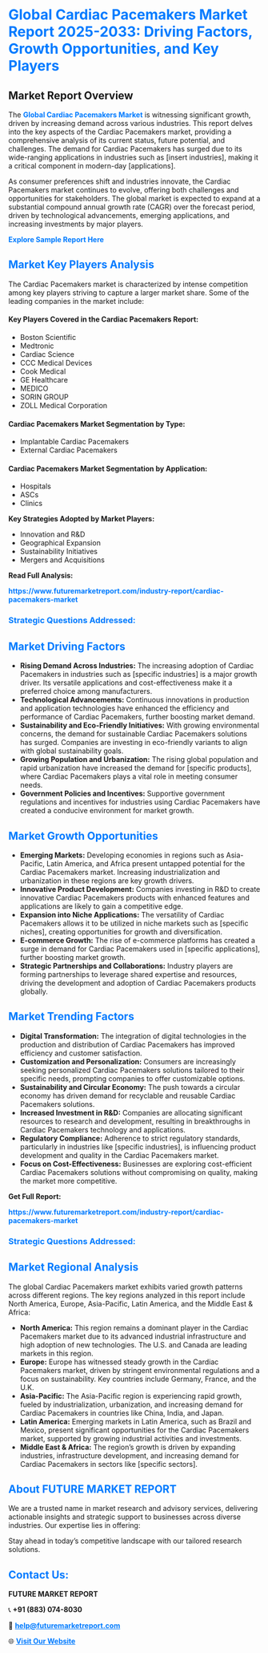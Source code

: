 <h1 style="color: #007BFF;">Global Cardiac Pacemakers Market Report 2025-2033: Driving Factors, Growth Opportunities, and Key Players</h1>

<section id="overview">
<h2>Market Report Overview</h2>
<p>The <a href="https://www.futuremarketreport.com/industry-report/cardiac-pacemakers-market" style="color: #007BFF; text-decoration: none;"><strong>Global Cardiac Pacemakers Market</strong></a> is witnessing significant growth, driven by increasing demand across various industries. This report delves into the key aspects of the Cardiac Pacemakers market, providing a comprehensive analysis of its current status, future potential, and challenges. The demand for Cardiac Pacemakers has surged due to its wide-ranging applications in industries such as [insert industries], making it a critical component in modern-day [applications].</p>
<p>As consumer preferences shift and industries innovate, the Cardiac Pacemakers market continues to evolve, offering both challenges and opportunities for stakeholders. The global market is expected to expand at a substantial compound annual growth rate (CAGR) over the forecast period, driven by technological advancements, emerging applications, and increasing investments by major players.</p>
</section>

<section id="overview">
<p><a href="https://www.futuremarketreport.com/request-sample/reportId=64108" style="color: #007BFF; text-decoration: none;"><strong>Explore Sample Report Here</strong></a></p>
</section>

<section id="key-players">
<h2 style="color: #007BFF;">Market Key Players Analysis</h2>
<p>The Cardiac Pacemakers market is characterized by intense competition among key players striving to capture a larger market share. Some of the leading companies in the market include:</p>
<h4>Key Players Covered in the Cardiac Pacemakers Report:</h4>
<ul><li>Boston Scientific</li><li>Medtronic</li><li>Cardiac Science</li><li>CCC Medical Devices</li><li>Cook Medical</li><li>GE Healthcare</li><li>MEDICO</li><li>SORIN GROUP</li><li>ZOLL Medical Corporation</li></ul>
<h4>Cardiac Pacemakers Market Segmentation by Type:</h4>
<ul><li>Implantable Cardiac Pacemakers</li><li>External Cardiac Pacemakers</li></ul>

<h4>Cardiac Pacemakers Market Segmentation by Application:</h4>
<ul><li>Hospitals</li><li>ASCs</li><li>Clinics</li></ul>
<p><strong>Key Strategies Adopted by Market Players:</strong></p>
<ul>
<li>Innovation and R&D</li>
<li>Geographical Expansion</li>
<li>Sustainability Initiatives</li>
<li>Mergers and Acquisitions</li>
</ul>
</section>

<section>
<p><strong>Read Full Analysis: </strong></p><a href="https://www.futuremarketreport.com/industry-report/cardiac-pacemakers-market" style="color: #007BFF; text-decoration: none;"><strong>https://www.futuremarketreport.com/industry-report/cardiac-pacemakers-market</strong></a>
<h3 style="color: #007BFF;">Strategic Questions Addressed:</h3>
</section>

<section id="driving-factors">
<h2 style="color: #007BFF;">Market Driving Factors</h2>
<ul>
<li><strong>Rising Demand Across Industries:</strong> The increasing adoption of Cardiac Pacemakers in industries such as [specific industries] is a major growth driver. Its versatile applications and cost-effectiveness make it a preferred choice among manufacturers.</li>
<li><strong>Technological Advancements:</strong> Continuous innovations in production and application technologies have enhanced the efficiency and performance of Cardiac Pacemakers, further boosting market demand.</li>
<li><strong>Sustainability and Eco-Friendly Initiatives:</strong> With growing environmental concerns, the demand for sustainable Cardiac Pacemakers solutions has surged. Companies are investing in eco-friendly variants to align with global sustainability goals.</li>
<li><strong>Growing Population and Urbanization:</strong> The rising global population and rapid urbanization have increased the demand for [specific products], where Cardiac Pacemakers plays a vital role in meeting consumer needs.</li>
<li><strong>Government Policies and Incentives:</strong> Supportive government regulations and incentives for industries using Cardiac Pacemakers have created a conducive environment for market growth.</li>
</ul>
</section>

<section id="growth-opportunities">
<h2 style="color: #007BFF;">Market Growth Opportunities</h2>
<ul>
<li><strong>Emerging Markets:</strong> Developing economies in regions such as Asia-Pacific, Latin America, and Africa present untapped potential for the Cardiac Pacemakers market. Increasing industrialization and urbanization in these regions are key growth drivers.</li>
<li><strong>Innovative Product Development:</strong> Companies investing in R&D to create innovative Cardiac Pacemakers products with enhanced features and applications are likely to gain a competitive edge.</li>
<li><strong>Expansion into Niche Applications:</strong> The versatility of Cardiac Pacemakers allows it to be utilized in niche markets such as [specific niches], creating opportunities for growth and diversification.</li>
<li><strong>E-commerce Growth:</strong> The rise of e-commerce platforms has created a surge in demand for Cardiac Pacemakers used in [specific applications], further boosting market growth.</li>
<li><strong>Strategic Partnerships and Collaborations:</strong> Industry players are forming partnerships to leverage shared expertise and resources, driving the development and adoption of Cardiac Pacemakers products globally.</li>
</ul>
</section>

<section id="trending-factors">
<h2 style="color: #007BFF;">Market Trending Factors</h2>
<ul>
<li><strong>Digital Transformation:</strong> The integration of digital technologies in the production and distribution of Cardiac Pacemakers has improved efficiency and customer satisfaction.</li>
<li><strong>Customization and Personalization:</strong> Consumers are increasingly seeking personalized Cardiac Pacemakers solutions tailored to their specific needs, prompting companies to offer customizable options.</li>
<li><strong>Sustainability and Circular Economy:</strong> The push towards a circular economy has driven demand for recyclable and reusable Cardiac Pacemakers solutions.</li>
<li><strong>Increased Investment in R&D:</strong> Companies are allocating significant resources to research and development, resulting in breakthroughs in Cardiac Pacemakers technology and applications.</li>
<li><strong>Regulatory Compliance:</strong> Adherence to strict regulatory standards, particularly in industries like [specific industries], is influencing product development and quality in the Cardiac Pacemakers market.</li>
<li><strong>Focus on Cost-Effectiveness:</strong> Businesses are exploring cost-efficient Cardiac Pacemakers solutions without compromising on quality, making the market more competitive.</li>
</ul>
</section>

<section>
<p><strong>Get Full Report: </strong></p><a href="https://www.futuremarketreport.com/industry-report/cardiac-pacemakers-market" style="color: #007BFF; text-decoration: none;"><strong>https://www.futuremarketreport.com/industry-report/cardiac-pacemakers-market</strong></a>
<h3 style="color: #007BFF;">Strategic Questions Addressed:</h3>
</section>


<section id="regional-analysis">
<h2 style="color: #007BFF;">Market Regional Analysis</h2>
<p>The global Cardiac Pacemakers market exhibits varied growth patterns across different regions. The key regions analyzed in this report include North America, Europe, Asia-Pacific, Latin America, and the Middle East & Africa:</p>
<ul>
<li><strong>North America:</strong> This region remains a dominant player in the Cardiac Pacemakers market due to its advanced industrial infrastructure and high adoption of new technologies. The U.S. and Canada are leading markets in this region.</li>
<li><strong>Europe:</strong> Europe has witnessed steady growth in the Cardiac Pacemakers market, driven by stringent environmental regulations and a focus on sustainability. Key countries include Germany, France, and the U.K.</li>
<li><strong>Asia-Pacific:</strong> The Asia-Pacific region is experiencing rapid growth, fueled by industrialization, urbanization, and increasing demand for Cardiac Pacemakers in countries like China, India, and Japan.</li>
<li><strong>Latin America:</strong> Emerging markets in Latin America, such as Brazil and Mexico, present significant opportunities for the Cardiac Pacemakers market, supported by growing industrial activities and investments.</li>
<li><strong>Middle East & Africa:</strong> The region’s growth is driven by expanding industries, infrastructure development, and increasing demand for Cardiac Pacemakers in sectors like [specific sectors].</li>
</ul>
</section>

<footer>
<h2 style="color: #007BFF;">About FUTURE MARKET REPORT</h2>
<p>We are a trusted name in market research and advisory services, delivering actionable insights and strategic support to businesses across diverse industries. Our expertise lies in offering:</p>

<p>Stay ahead in today’s competitive landscape with our tailored research solutions.</p>

<h2 style="color: #007BFF;">Contact Us:</h2>
<p><strong>FUTURE MARKET REPORT</strong></p>
<p>📞 <strong>+91 (883) 074-8030</strong></p>
<p>📧 <strong><a href="mailto:help@futuremarketreport.com" style="color: #007BFF;">help@futuremarketreport.com</a></strong></p>
<p>🌐 <strong><a href="https://www.futuremarketreport.com/" style="color: #007BFF;">Visit Our Website</a></strong></p>
</footer>